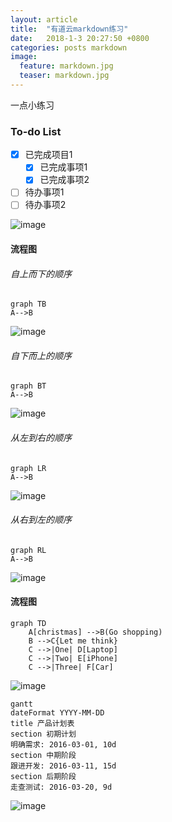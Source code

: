 ```yaml
---
layout: article
title:  "有道云markdown练习"
date:   2018-1-3 20:27:50 +0800
categories: posts markdown
image:
  feature: markdown.jpg
  teaser: markdown.jpg
---
```


一点小练习

### To-do List

- [x] 已完成项目1
  - [x] 已完成事项1 
  - [x] 已完成事项2
 - [ ] 待办事项1
 - [ ] 待办事项2
 
![image](http://ww2.sinaimg.cn/large/0060lm7Tly1fn3q0ldieoj30hn05cdfx.jpg)

#### 流程图
###### 自上而下的顺序

```
graph TB
A-->B
```

![image](http://ww1.sinaimg.cn/large/0060lm7Tly1fn3q0so2tnj30hb06hdfp.jpg)

###### 自下而上的顺序
```
graph BT
A-->B
```

![image](http://ww2.sinaimg.cn/large/0060lm7Tly1fn3q0wfvxnj30hm06tjr9.jpg)

###### 从左到右的顺序
```
graph LR
A-->B
```

![image](http://ww3.sinaimg.cn/large/0060lm7Tly1fn3q10ct82j30hx048mx0.jpg)

###### 从右到左的顺序
```
graph RL
A-->B
```

![image](http://ww1.sinaimg.cn/large/0060lm7Tly1fn3q14wvwjj30hd048745.jpg)

#### 流程图

```
graph TD
    A[christmas] -->B(Go shopping)
    B -->C{Let me think}
    C -->|One| D[Laptop]
    C -->|Two| E[iPhone]
    C -->|Three| F[Car]
```

![image](http://ww4.sinaimg.cn/large/0060lm7Tly1fn3q190028j30hg0e4aae.jpg)

```
gantt
dateFormat YYYY-MM-DD
title 产品计划表
section 初期计划
明确需求: 2016-03-01, 10d
section 中期阶段
跟进开发: 2016-03-11, 15d
section 后期阶段
走查测试: 2016-03-20, 9d
```

![image](http://ww1.sinaimg.cn/large/0060lm7Tly1fn3q1dn022j30hq08g0tj.jpg)

